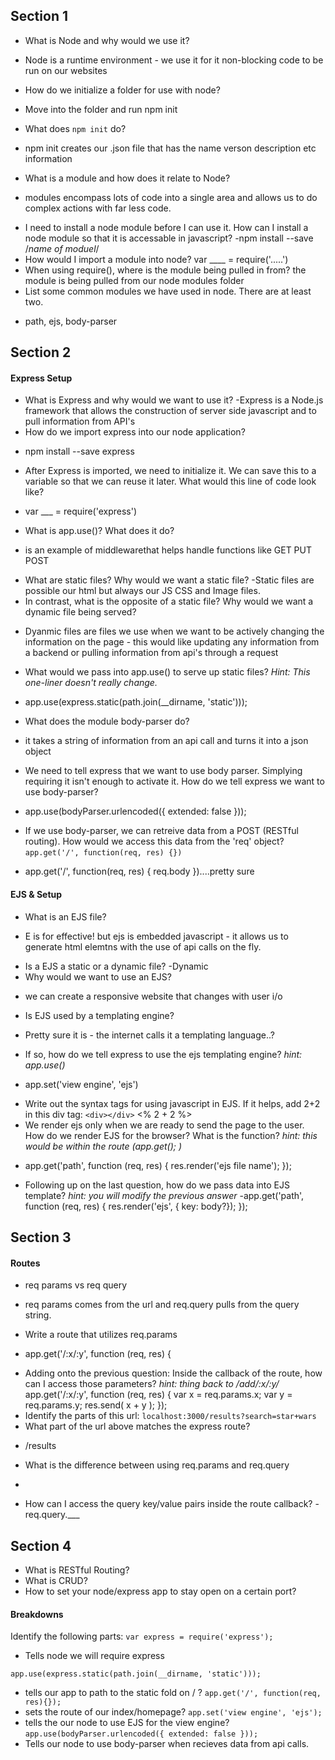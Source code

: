 ## Section 1

* What is Node and why would we use it?
- Node is a runtime environment - we use it for it non-blocking code to be run on our websites
* How do we initialize a folder for use with node?
- Move into the folder and run npm init
* What does `npm init` do?
- npm init creates our .json file that has the name verson description etc information
* What is a module and how does it relate to Node?
- modules encompass lots of code into a single area and allows us to do complex actions with far less code.
* I need to install a node module before I can use it. How can I install a node module so that it is accessable in javascript?
-npm install --save /*name of moduel*/
* How would I import a module into node?
var ____ = require('.....')
* When using require(), where is the module being pulled in from?
the module is being pulled from our node modules folder
* List some common modules we have used in node. There are at least two.
- path, ejs, body-parser


## Section 2

#### Express Setup
* What is Express and why would we want to use it?
-Express is a Node.js framework that allows the construction of server side javascript and to pull information from API's
* How do we import express into our node application?
- npm install --save express
* After Express is imported, we need to initialize it. We can save this to a variable so that we can reuse it later. What would this line of code look like?
- var ___ = require('express')
* What is app.use()? What does it do?
- is an example of middlewarethat helps handle functions like GET PUT POST
* What are static files? Why would we want a static file?
-Static files are possible our html but always our JS CSS and Image files.
* In contrast, what is the opposite of a static file? Why would we want a dynamic file being served?
- Dyanmic files are files we use when we want to be actively changing the information on the page - this would like updating any information from a backend or pulling information from api's through a request
* What would we pass into app.use() to serve up static files? *Hint: This one-liner doesn't really change.*
- app.use(express.static(path.join(__dirname, 'static')));
* What does the module body-parser do?
- it takes a string of information from an api call and turns it into a json object
* We need to tell express that we want to use body parser. Simplying requiring it isn't enough to activate it. How do we tell express we want to use body-parser?
- app.use(bodyParser.urlencoded({ extended: false }));


* If we use body-parser, we can retreive data from a POST (RESTful routing). How would we access this data from the 'req' object? `app.get('/', function(req, res) {})`
- app.get('/', function(req, res) { req.body })....pretty sure


#### EJS & Setup
* What is an EJS file?
- E is for effective! but ejs is embedded javascript - it allows us to generate html elemtns with the use of api calls on the fly.
* Is a EJS a static or a dynamic file?
-Dynamic
* Why would we want to use an EJS?
- we can create a responsive website that changes with user i/o
* Is EJS used by a templating engine?
- Pretty sure it is - the internet calls it a templating language..?
* If so, how do we tell express to use the ejs templating engine? *hint: app.use()*
- app.set('view engine', 'ejs')
* Write out the syntax tags for using javascript in EJS. If it helps, add 2+2 in this div tag: `<div></div>`
<% 2 + 2 %>
* We render ejs only when we are ready to send the page to the user. How do we render EJS for the browser? What is the function? *hint: this would be within the route (app.get(); )*
- app.get('path', function (req, res) { res.render('ejs file name'); });
* Following up on the last question, how do we pass data into EJS template? *hint: you will modify the previous answer*
-app.get('path', function (req, res) { res.render('ejs', { key: body?}); });
## Section 3

#### Routes
* req params vs req query
- req params comes from the url and req.query pulls from the query string.
* Write a route that utilizes req.params
- app.get('/:x/:y', function (req, res) {
* Adding onto the previous question: Inside the callback of the route, how can I access those parameters? *hint: thing back to /add/:x/:y/*
app.get('/:x/:y', function (req, res) {
var x = req.params.x;
 var y = req.params.y;
  res.send( x + y );
  });
* Identify the parts of this url: `localhost:3000/results?search=star+wars`
* What part of the url above matches the express route?
- /results
* What is the difference between using req.params and req.query
-
* How can I access the query key/value pairs inside the route callback?
-req.query.___



## Section 4

* What is RESTful Routing?
* What is CRUD?
* How to set your node/express app to stay open on a certain port?

#### Breakdowns
Identify the following parts:
`var express = require('express');`
- Tells node we will require express

`app.use(express.static(path.join(__dirname, 'static')));`
- tells our app to path to the static fold on / ?
`app.get('/', function(req, res){});`
- sets the route of our index/homepage?
`app.set('view engine', 'ejs');`
- tells the our node to use EJS for the view engine?
`app.use(bodyParser.urlencoded({ extended: false }));`
- Tells our node to use body-parser when recieves data from api calls.
